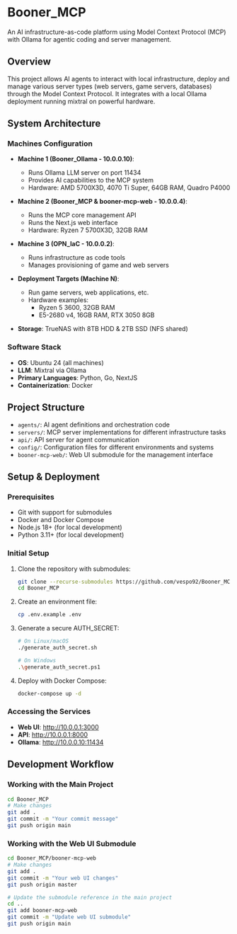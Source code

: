 # Booner_MCP

An AI infrastructure-as-code platform using Model Context Protocol (MCP) with Ollama for agentic coding and server management.

## Overview

This project allows AI agents to interact with local infrastructure, deploy and manage various server types (web servers, game servers, databases) through the Model Context Protocol. It integrates with a local Ollama deployment running mixtral on powerful hardware.

## System Architecture

### Machines Configuration

- **Machine 1 (Booner_Ollama - 10.0.0.10)**:
  - Runs Ollama LLM server on port 11434
  - Provides AI capabilities to the MCP system
  - Hardware: AMD 5700X3D, 4070 Ti Super, 64GB RAM, Quadro P4000

- **Machine 2 (Booner_MCP & booner-mcp-web - 10.0.0.4)**:
  - Runs the MCP core management API
  - Runs the Next.js web interface
  - Hardware: Ryzen 7 5700X3D, 32GB RAM

- **Machine 3 (OPN_IaC - 10.0.0.2)**:
  - Runs infrastructure as code tools
  - Manages provisioning of game and web servers

- **Deployment Targets (Machine N)**:
  - Run game servers, web applications, etc.
  - Hardware examples:
    - Ryzen 5 3600, 32GB RAM
    - E5-2680 v4, 16GB RAM, RTX 3050 8GB

- **Storage**: TrueNAS with 8TB HDD & 2TB SSD (NFS shared)

### Software Stack

- **OS**: Ubuntu 24 (all machines)
- **LLM**: Mixtral via Ollama
- **Primary Languages**: Python, Go, NextJS
- **Containerization**: Docker

## Project Structure

- `agents/`: AI agent definitions and orchestration code
- `servers/`: MCP server implementations for different infrastructure tasks
- `api/`: API server for agent communication
- `config/`: Configuration files for different environments and systems
- `booner-mcp-web/`: Web UI submodule for the management interface

## Setup & Deployment

### Prerequisites

- Git with support for submodules
- Docker and Docker Compose
- Node.js 18+ (for local development)
- Python 3.11+ (for local development)

### Initial Setup

1. Clone the repository with submodules:
   ```bash
   git clone --recurse-submodules https://github.com/vespo92/Booner_MCP.git
   cd Booner_MCP
   ```

2. Create an environment file:
   ```bash
   cp .env.example .env
   ```

3. Generate a secure AUTH_SECRET:
   ```bash
   # On Linux/macOS
   ./generate_auth_secret.sh
   
   # On Windows
   .\generate_auth_secret.ps1
   ```

4. Deploy with Docker Compose:
   ```bash
   docker-compose up -d
   ```

### Accessing the Services

- **Web UI**: http://10.0.0.1:3000
- **API**: http://10.0.0.1:8000
- **Ollama**: http://10.0.0.10:11434

## Development Workflow

### Working with the Main Project

```bash
cd Booner_MCP
# Make changes
git add .
git commit -m "Your commit message"
git push origin main
```

### Working with the Web UI Submodule

```bash
cd Booner_MCP/booner-mcp-web
# Make changes
git add .
git commit -m "Your web UI changes"
git push origin master

# Update the submodule reference in the main project
cd ..
git add booner-mcp-web
git commit -m "Update web UI submodule"
git push origin main
```

